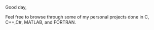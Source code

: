Good day, 

Feel free to browse through some of my personal projects done in C, C++,C#, MATLAB, and FORTRAN. 
